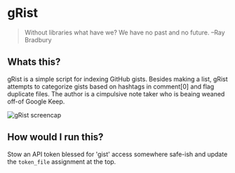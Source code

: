 # gRist

> Without libraries what have we? We have no past and no future.
> –Ray Bradbury


## Whats this?

gRist is a simple script for indexing GitHub gists. Besides making a list, gRist attempts to categorize gists based on hashtags in comment[0] and flag duplicate files. The author is a cimpulsive note taker who is beaing weaned off-of Google Keep.


![gRist screencap](https://photos.google.com/share/AF1QipOSZEjtv490OyPmL3IVSfGp4QKNkYH9D2CTMPT8levv_p0JgA1qLoVlyYlGgAtyBg/photo/AF1QipNDr31d1tBftTXgRFldPNc80eNdhzlL-1cSGHWs?key=Q0xDVnZSdFYzTXZDZjVzcTJDcGV0R1M1MGthVnJn)

## How would I run this?

Stow an API token blessed for 'gist' access somewhere safe-ish and update the ```token_file``` assignment at the top.
